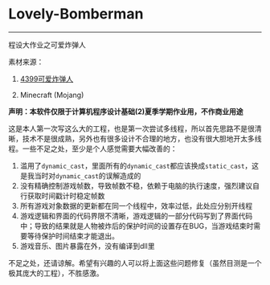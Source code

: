 # Lovely-Bomberman

---

程设大作业之可爱炸弹人

素材来源：

1. [4399可爱炸弹人](http://www.4399.com/flash/17742_3.htm)  

2. Minecraft (Mojang)  

**声明：本软件仅限于计算机程序设计基础(2)夏季学期作业用，不作商业用途**

这是本人第一次写这么大的工程，也是第一次尝试多线程，所以首先思路不是很清晰，技术不是很成熟，另外也有很多设计不合理的地方，也没有很大胆地开太多线程。一些不足之处，至少是个人感觉需要大幅改善的：

1. 滥用了`dynamic_cast`，里面所有的`dynamic_cast`都应该换成`static_cast`，这是我当时对`dynamic_cast`的误解造成的
2. 没有精确控制游戏帧数，导致帧数不稳，依赖于电脑的执行速度，强烈建议自行获取时间戳计时稳定帧数
3. 所有游戏对象数据的更新都在同一个线程中，效率过低，此处应分别开线程
4. 游戏逻辑和界面的代码界限不清晰，游戏逻辑的一部分代码写到了界面代码中；导致的结果就是人物被炸后的保护时间的设置存在BUG，当游戏结束时需要等待保护时间结束才能退出。
5. 游戏音乐、图片暴露在外，没有编译到dll里

不足之处，还请谅解。希望有兴趣的人可以将上面这些问题修复（虽然目测是一个极其庞大的工程），不胜感激。

